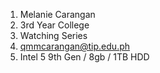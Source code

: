 1. Melanie Carangan
2. 3rd Year College
3. Watching Series
4. qmmcarangan@tip.edu.ph
5. Intel 5 9th Gen / 8gb / 1TB HDD
